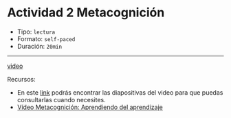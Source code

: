 # Actividad 2 Metacognición

- Tipo: `lectura`
- Formato: `self-paced`
- Duración: `20min`

***

[video](https://youtu.be/lP7ZO5TL7zk)

Recursos: 

- En este [link](https://drive.google.com/file/d/1iCc_8GXdlWdD3CoHfvdpeCiIEz0TR5A3/view?usp=sharing)
  podrás encontrar las diapositivas del video para que puedas consultarlas
  cuando necesites.
- [Vídeo Metacognición: Aprendiendo del aprendizaje](https://bit.ly/3fR0oO3)
 